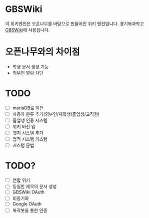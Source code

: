 # GBSWiki
이 위키엔진은 오픈나무를 바탕으로 만들어진 위키 엔진입니다. 경기북과학고 [GBSWiki](https://gbs.wiki)에 사용됩니다.

# 오픈나무와의 차이점
* 학생 문서 생성 기능
* 외부인 열람 차단


# TODO
- [ ] mariaDB로 이전
- [ ] 사용자 분류 추가(외부인/재학생/졸업생/교직원)
- [ ] 졸업생 인증 시스템
- [ ] 위키 버전 업
- [ ] 뱃지 시스템 추가
- [ ] 업적 시스템 커스텀
- [ ] 커스텀 문법

# TODO?
- [ ] 연합 위키
- [ ] 동일한 제목의 문서 생성
- [ ] GBSWiki OAuth
- [ ] 비동기화
- [ ] Google OAuth
- [ ] 북곽봇을 통한 인증
